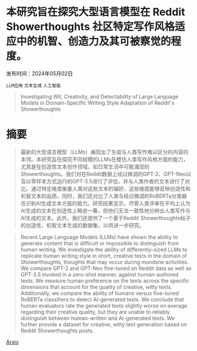 # 本研究旨在探究大型语言模型在 Reddit Showerthoughts 社区特定写作风格适应中的机智、创造力及其可被察觉的程度。

发布时间：2024年05月02日

`LLM应用` `文本生成` `人工智能`

> Investigating Wit, Creativity, and Detectability of Large Language Models in Domain-Specific Writing Style Adaptation of Reddit's Showerthoughts

# 摘要

> 最新的大型语言模型（LLMs）展现出了生成与人类写作难以区分的内容的本领。本研究旨在探究不同规模的LLMs在模仿人类写作风格方面的能力，尤其是在创造性文本创作领域，如日常生活中可能涌现的Showerthoughts。我们对在Reddit数据上经过微调的GPT-2、GPT-Neo以及以零样本方式运行的GPT-3.5进行了评估，并与人类作者的文本进行了对比。通过特定维度衡量人类对这些文本的偏好，这些维度能够反映创造性和机智文本的品质。同时，我们还对比了人类与经过微调的RoBERTa分类器在识别AI生成文本方面的能力。研究结果显示，尽管人类评审在平均上认为AI生成的文本在创造性上略逊一筹，但他们无法一致性地分辨出人类写作与AI生成的文本。此外，我们还提供了一个基于Reddit Showerthoughts帖子的创造性、机智文本生成的数据集，以供进一步研究。

> Recent Large Language Models (LLMs) have shown the ability to generate content that is difficult or impossible to distinguish from human writing. We investigate the ability of differently-sized LLMs to replicate human writing style in short, creative texts in the domain of Showerthoughts, thoughts that may occur during mundane activities. We compare GPT-2 and GPT-Neo fine-tuned on Reddit data as well as GPT-3.5 invoked in a zero-shot manner, against human-authored texts. We measure human preference on the texts across the specific dimensions that account for the quality of creative, witty texts. Additionally, we compare the ability of humans versus fine-tuned RoBERTa classifiers to detect AI-generated texts. We conclude that human evaluators rate the generated texts slightly worse on average regarding their creative quality, but they are unable to reliably distinguish between human-written and AI-generated texts. We further provide a dataset for creative, witty text generation based on Reddit Showerthoughts posts.

[Arxiv](https://arxiv.org/abs/2405.01660)